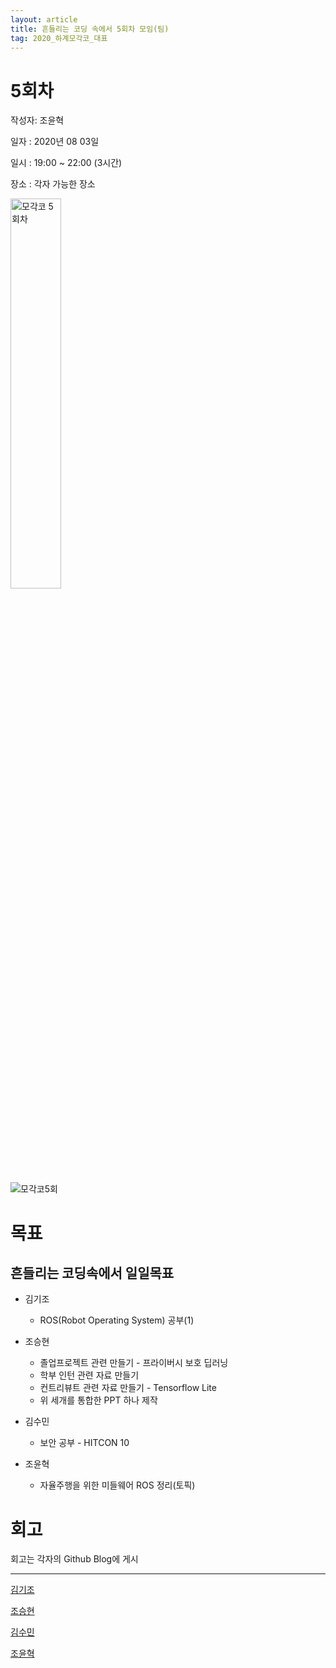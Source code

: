 ```yaml
---
layout: article
title: 흔들리는 코딩 속에서 5회차 모임(팀)
tag: 2020_하계모각코_대표
---
```


# 5회차
작성자: 조윤혁

일자 : 2020년 08 03일

일시 : 19:00 ~ 22:00 (3시간)

장소 : 각자 가능한 장소

<img width="40%" alt="모각코 5회차" src="https://user-images.githubusercontent.com/59010218/89708132-71cd3700-d9af-11ea-9abe-9cd0f81453c7.PNG">


![모각코5회](https://user-images.githubusercontent.com/59010218/89708184-c4a6ee80-d9af-11ea-945f-afd4d74d0482.jpg)

# 목표
## 흔들리는 코딩속에서 일일목표


* 김기조
  * ROS(Robot Operating System) 공부(1)

* 조승현
  * 졸업프로젝트 관련 만들기 - 프라이버시 보호 딥러닝
  * 학부 인턴 관련 자료 만들기
  * 컨트리뷰트 관련 자료 만들기 - Tensorflow Lite
  * 위 세개를 통합한 PPT 하나 제작

* 김수민
  * 보안 공부 - HITCON 10

* 조윤혁
  * 자율주행을 위한 미들웨어 ROS 정리(토픽)

# 회고
회고는 각자의 Github Blog에 게시

---

[김기조](https://k2j507.github.io/5th/)

[조승현](https://pmcsh04.github.io/2020%20하계%20모각코/fifth-mgc/)

[김수민](https://tnatna0801.github.io/2020/08/03/soomin-5th.html)

[조윤혁](https://joyunhyeok.github.io/JoWorld.github.io/blog/5일차-post/)
